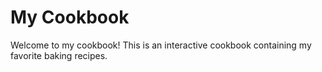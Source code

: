 # My Cookbook

Welcome to my cookbook! This is an interactive cookbook containing my favorite baking recipes.
